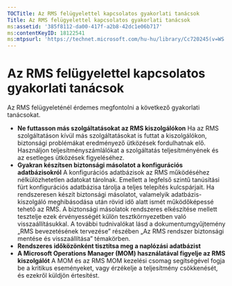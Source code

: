 ```yaml
---
TOCTitle: Az RMS felügyelettel kapcsolatos gyakorlati tanácsok
Title: Az RMS felügyelettel kapcsolatos gyakorlati tanácsok
ms:assetid: '385f8112-da00-417f-a2b8-42dc1e06b717'
ms:contentKeyID: 18122541
ms:mtpsurl: 'https://technet.microsoft.com/hu-hu/library/Cc720245(v=WS.10)'
---
```


Az RMS felügyelettel kapcsolatos gyakorlati tanácsok
====================================================

Az RMS felügyeleténél érdemes megfontolni a következő gyakorlati tanácsokat.

-   **Ne futtasson más szolgáltatásokat az RMS kiszolgálókon**
    Ha az RMS szolgáltatáson kívül más szolgáltatásokat is futtat a kiszolgálókon, biztonsági problémákat eredményező ütközések fordulhatnak elő. Használjon teljesítményszámlálókat a szolgáltatás teljesítményének és az esetleges ütközések figyeléséhez.
-   **Gyakran készítsen biztonsági másolatot a konfigurációs adatbázisokról**
    A konfigurációs adatbázisok az RMS működéséhez nélkülözhetetlen adatokat tárolnak. Emellett a legfelső szintű tanúsítási fürt konfigurációs adatbázisa tárolja a teljes telepítés kulcspárjait. Ha rendszeresen készít biztonsági másolatot, valamelyik adatbázis-kiszolgáló meghibásodása után rövid idő alatt ismét működőképessé tehető az RMS. A biztonsági másolatok rendszeres elkészítése mellett tesztelje ezek érvényességét külön tesztkörnyezetben való visszaállításukkal. A további tudnivalókat lásd a dokumentumgyűjtemény „RMS bevezetésének tervezése” részében „Az RMS rendszer biztonsági mentése és visszaállítása” témakörben.
-   **Rendszeres időközönként tisztítsa meg a naplózási adatbázist**
-   **A Microsoft Operations Manager (MOM) használatával figyelje az RMS kiszolgálót**
    A MOM és az RMS MOM kezelési csomag segítségével fogja be a kritikus eseményeket, vagy érzékelje a teljesítmény csökkenését, és ezekről küldjön értesítést.
